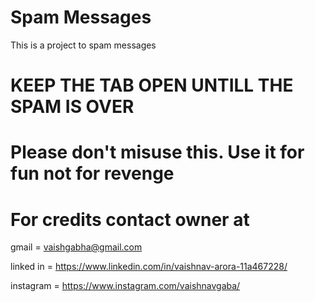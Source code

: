 # Spam Messages
This is a project to spam messages 

# KEEP THE TAB OPEN UNTILL THE SPAM IS OVER

# Please don't misuse this. Use it for fun not for revenge

# For credits contact owner at

gmail = vaishgabha@gmail.com 

linked in = https://www.linkedin.com/in/vaishnav-arora-11a467228/ 

instagram = https://www.instagram.com/vaishnavgaba/ 
